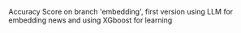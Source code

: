 Accuracy Score on branch 'embedding', first version using LLM for embedding news and using XGboost for learning
